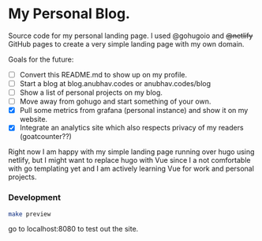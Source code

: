 # My Personal Blog.

Source code for my personal landing page. I used @gohugoio and ~~@netlify~~ GitHub pages to create a very simple 
landing page with my own domain. 

Goals for the future: 

- [ ] Convert this README.md to show up on my profile.
- [ ] Start a blog at blog.anubhav.codes or anubhav.codes/blog
- [ ] Show a list of personal projects on my blog.
- [ ] Move away from gohugo and start something of your own.
- [x] Pull some metrics from grafana (personal instance) and show it on my website. 
- [x] Integrate an analytics site which also respects privacy of my readers (goatcounter??)

Right now I am happy with my simple landing page running over hugo using netlify, but I might want to replace hugo with Vue since I a not comfortable with go templating yet and I am actively learning Vue for work and personal projects.

### Development

```bash
make preview
```

go to localhost:8080 to test out the site.
